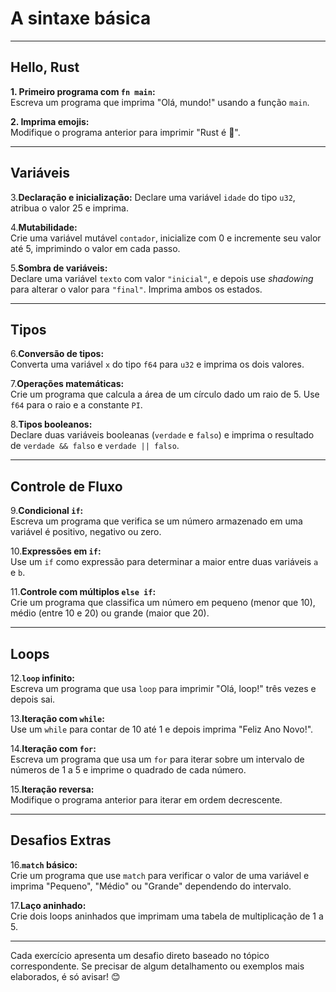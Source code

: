 # A sintaxe básica

---

## **Hello, Rust**

**1. Primeiro programa com `fn main`:**  
   Escreva um programa que imprima "Olá, mundo!" usando a função `main`.

**2. Imprima emojis:**  
   Modifique o programa anterior para imprimir "Rust é 💖".

---

## **Variáveis**

3.**Declaração e inicialização:**
   Declare uma variável `idade` do tipo `u32`, atribua o valor 25 e imprima.

4.**Mutabilidade:**  
   Crie uma variável mutável `contador`, inicialize com 0 e incremente seu valor até 5, imprimindo o valor em cada passo.

5.**Sombra de variáveis:**  
   Declare uma variável `texto` com valor `"inicial"`, e depois use *shadowing* para alterar o valor para `"final"`. Imprima ambos os estados.

---

## **Tipos**

6.**Conversão de tipos:**  
   Converta uma variável `x` do tipo `f64` para `u32` e imprima os dois valores.

7.**Operações matemáticas:**  
    Crie um programa que calcula a área de um círculo dado um raio de 5. Use `f64` para o raio e a constante `PI`.

8.**Tipos booleanos:**  
    Declare duas variáveis booleanas (`verdade` e `falso`) e imprima o resultado de `verdade && falso` e `verdade || falso`.

---

## **Controle de Fluxo**

9.**Condicional `if`:**  
    Escreva um programa que verifica se um número armazenado em uma variável é positivo, negativo ou zero.

10.**Expressões em `if`:**  
    Use um `if` como expressão para determinar a maior entre duas variáveis `a` e `b`.

11.**Controle com múltiplos `else if`:**  
    Crie um programa que classifica um número em pequeno (menor que 10), médio (entre 10 e 20) ou grande (maior que 20).

---

## **Loops**

12.**`loop` infinito:**  
    Escreva um programa que usa `loop` para imprimir "Olá, loop!" três vezes e depois sai.

13.**Iteração com `while`:**  
    Use um `while` para contar de 10 até 1 e depois imprima "Feliz Ano Novo!".

14.**Iteração com `for`:**  
    Escreva um programa que usa um `for` para iterar sobre um intervalo de números de 1 a 5 e imprime o quadrado de cada número.

15.**Iteração reversa:**  
    Modifique o programa anterior para iterar em ordem decrescente.

---

## **Desafios Extras**

16.**`match` básico:**  
    Crie um programa que use `match` para verificar o valor de uma variável e imprima "Pequeno", "Médio" ou "Grande" dependendo do intervalo.

17.**Laço aninhado:**  
    Crie dois loops aninhados que imprimam uma tabela de multiplicação de 1 a 5.

---

Cada exercício apresenta um desafio direto baseado no tópico correspondente. Se precisar de algum detalhamento ou exemplos mais elaborados, é só avisar! 😊
